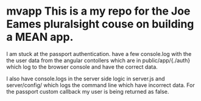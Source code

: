 # mvapp   This is a my repo for the Joe Eames pluralsight couse on building a MEAN app.
I am stuck at the passport authentication.  have a few console.log with the the user data from the angular contollers which are in public/app/{./auth}  which log to the browser console and have the correct data.

I also have console.logs in the server side logic in server.js and server/config/   which logs the command line which have incorrect data.  For the passport custom callback my user is being returned as false.



